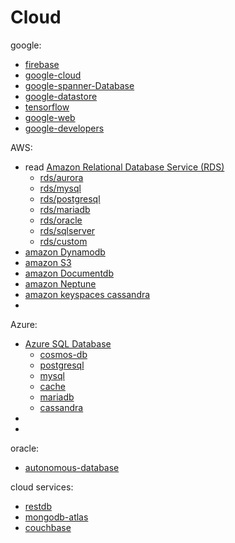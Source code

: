 # Cloud

google:
- [firebase](https://firebase.google.com/)
- [google-cloud](https://cloud.google.com/?hl=en)
- [google-spanner-Database](https://cloud.google.com/spanner/)
- [google-datastore](https://cloud.google.com/datastore/)
- [tensorflow](https://www.tensorflow.org/)
- [google-web](https://developers.google.com/web)
- [google-developers](https://developers.google.com/products/)

AWS:
- read [Amazon Relational Database Service (RDS)](https://aws.amazon.com/rds/)
  - [rds/aurora](https://aws.amazon.com/rds/aurora/)
  - [rds/mysql](https://aws.amazon.com/rds/mysql/)
  - [rds/postgresql](https://aws.amazon.com/rds/postgresql/)
  - [rds/mariadb](https://aws.amazon.com/rds/mariadb/)
  - [rds/oracle](https://aws.amazon.com/rds/oracle/)
  - [rds/sqlserver](https://aws.amazon.com/rds/sqlserver/)
  - [rds/custom](https://aws.amazon.com/rds/custom/)
- [amazon Dynamodb](https://aws.amazon.com/dynamodb/)
- [amazon S3](https://aws.amazon.com/s3/)
- [amazon Documentdb](https://aws.amazon.com/documentdb/)
- [amazon Neptune](https://aws.amazon.com/neptune/)
- [amazon keyspaces cassandra](https://aws.amazon.com/keyspaces/)
- []()

Azure:
- [Azure SQL Database](https://azure.microsoft.com/en-us/products/azure-sql/database/)
  - [cosmos-db](https://azure.microsoft.com/en-us/products/cosmos-db/)
  - [postgresql](https://azure.microsoft.com/en-us/products/postgresql/)
  - [mysql](https://azure.microsoft.com/en-us/services/mysql/)
  - [cache](https://azure.microsoft.com/en-us/products/cache/)
  - [mariadb](https://azure.microsoft.com/en-us/services/mariadb/)
  - [cassandra](https://azure.microsoft.com/en-us/services/managed-instance-apache-cassandra/)
- []()
- []()


oracle:
- [autonomous-database](https://www.oracle.com/autonomous-database/)

cloud services:
- [restdb](https://restdb.io/)
- [mongodb-atlas](https://www.mongodb.com/atlas)
- [couchbase](https://www.couchbase.com/products/server/)